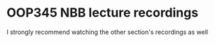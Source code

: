 # OOP345 NBB lecture recordings
I strongly recommend watching the other section's recordings as well

